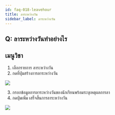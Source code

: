 ```yaml
---
id: faq-018-leavehour
title: ลาระหว่างวัน
sidebar_label: ลาระหว่างวัน
---
```


## Q: ลาระหว่างวันทำอย่างไร

## เมนูวิชา

1.  เลือกรายการ ลาระหว่างวัน
2.  กดที่ปุ่มสร้างการลาระหว่างวัน

![](/img/manual/faq/18.jpg)

3.  กรอกข้อมูลการลาระหว่างวันของนักเรียนพร้อมระบุเหตุผลการลา
4.  กดปุ่มเพิ่ม เสร็จสิ้นการลาระหว่างวัน

![](/img/manual/faq/18_1.jpg)
